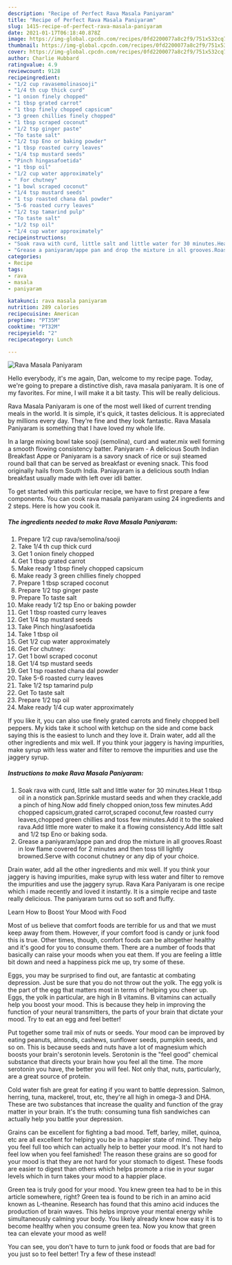 ```yaml
---
description: "Recipe of Perfect Rava Masala Paniyaram"
title: "Recipe of Perfect Rava Masala Paniyaram"
slug: 1415-recipe-of-perfect-rava-masala-paniyaram
date: 2021-01-17T06:18:40.878Z
image: https://img-global.cpcdn.com/recipes/0fd2200077a8c2f9/751x532cq70/rava-masala-paniyaram-recipe-main-photo.jpg
thumbnail: https://img-global.cpcdn.com/recipes/0fd2200077a8c2f9/751x532cq70/rava-masala-paniyaram-recipe-main-photo.jpg
cover: https://img-global.cpcdn.com/recipes/0fd2200077a8c2f9/751x532cq70/rava-masala-paniyaram-recipe-main-photo.jpg
author: Charlie Hubbard
ratingvalue: 4.9
reviewcount: 9128
recipeingredient:
- "1/2 cup ravasemolinasooji"
- "1/4 th cup thick curd"
- "1 onion finely chopped"
- "1 tbsp grated carrot"
- "1 tbsp finely chopped capsicum"
- "3 green chillies finely chopped"
- "1 tbsp scraped coconut"
- "1/2 tsp ginger paste"
- "To taste salt"
- "1/2 tsp Eno or baking powder"
- "1 tbsp roasted curry leaves"
- "1/4 tsp mustard seeds"
- "Pinch hingasafoetida"
- "1 tbsp oil"
- "1/2 cup water approximately"
- " For chutney"
- "1 bowl scraped coconut"
- "1/4 tsp mustard seeds"
- "1 tsp roasted chana dal powder"
- "5-6 roasted curry leaves"
- "1/2 tsp tamarind pulp"
- "To taste salt"
- "1/2 tsp oil"
- "1/4 cup water approximately"
recipeinstructions:
- "Soak rava with curd, little salt and little water for 30 minutes.Heat 1 tbsp oil in a nonstick pan.Sprinkle mustard seeds and when they crackle,add a pinch of hing.Now add finely chopped onion,toss few minutes.Add chopped capsicum,grated carrot,scraped coconut,few roasted curry leaves,chopped green chillies and toss few minutes.Add it to the soaked rava.Add little more water to make it a flowing consistency.Add little salt and 1/2 tsp Eno or baking soda."
- "Grease a paniyaram/appe pan and drop the mixture in all grooves.Roast in low flame covered for 2 minutes and then toss till lightly browned.Serve with coconut chutney or any dip of your choice."
categories:
- Recipe
tags:
- rava
- masala
- paniyaram

katakunci: rava masala paniyaram 
nutrition: 289 calories
recipecuisine: American
preptime: "PT35M"
cooktime: "PT32M"
recipeyield: "2"
recipecategory: Lunch

---
```



![Rava Masala Paniyaram](https://img-global.cpcdn.com/recipes/0fd2200077a8c2f9/751x532cq70/rava-masala-paniyaram-recipe-main-photo.jpg)

Hello everybody, it's me again, Dan, welcome to my recipe page. Today, we're going to prepare a distinctive dish, rava masala paniyaram. It is one of my favorites. For mine, I will make it a bit tasty. This will be really delicious.

Rava Masala Paniyaram is one of the most well liked of current trending meals in the world. It is simple, it's quick, it tastes delicious. It is appreciated by millions every day. They're fine and they look fantastic. Rava Masala Paniyaram is something that I have loved my whole life.

In a large mixing bowl take sooji (semolina), curd and water.mix well forming a smooth flowing consistency batter. Paniyaram - A delicious South Indian Breakfast Appe or Paniyaram is a savory snack of rice or suji steamed round ball that can be served as breakfast or evening snack. This food originally hails from South India. Paniayaram is a delicious south Indian breakfast usually made with left over idli batter.


To get started with this particular recipe, we have to first prepare a few components. You can cook rava masala paniyaram using 24 ingredients and 2 steps. Here is how you cook it.

<!--inarticleads1-->

##### The ingredients needed to make Rava Masala Paniyaram:

1. Prepare 1/2 cup rava/semolina/sooji
1. Take 1/4 th cup thick curd
1. Get 1 onion finely chopped
1. Get 1 tbsp grated carrot
1. Make ready 1 tbsp finely chopped capsicum
1. Make ready 3 green chillies finely chopped
1. Prepare 1 tbsp scraped coconut
1. Prepare 1/2 tsp ginger paste
1. Prepare To taste salt
1. Make ready 1/2 tsp Eno or baking powder
1. Get 1 tbsp roasted curry leaves
1. Get 1/4 tsp mustard seeds
1. Take Pinch hing/asafoetida
1. Take 1 tbsp oil
1. Get 1/2 cup water approximately
1. Get  For chutney:
1. Get 1 bowl scraped coconut
1. Get 1/4 tsp mustard seeds
1. Get 1 tsp roasted chana dal powder
1. Take 5-6 roasted curry leaves
1. Take 1/2 tsp tamarind pulp
1. Get To taste salt
1. Prepare 1/2 tsp oil
1. Make ready 1/4 cup water approximately


If you like it, you can also use finely grated carrots and finely chopped bell peppers. My kids take it school with ketchup on the side and come back saying this is the easiest to lunch and they love it. Drain water, add all the other ingredients and mix well. If you think your jaggery is having impurities, make syrup with less water and filter to remove the impurities and use the jaggery syrup. 

<!--inarticleads2-->

##### Instructions to make Rava Masala Paniyaram:

1. Soak rava with curd, little salt and little water for 30 minutes.Heat 1 tbsp oil in a nonstick pan.Sprinkle mustard seeds and when they crackle,add a pinch of hing.Now add finely chopped onion,toss few minutes.Add chopped capsicum,grated carrot,scraped coconut,few roasted curry leaves,chopped green chillies and toss few minutes.Add it to the soaked rava.Add little more water to make it a flowing consistency.Add little salt and 1/2 tsp Eno or baking soda.
1. Grease a paniyaram/appe pan and drop the mixture in all grooves.Roast in low flame covered for 2 minutes and then toss till lightly browned.Serve with coconut chutney or any dip of your choice.


Drain water, add all the other ingredients and mix well. If you think your jaggery is having impurities, make syrup with less water and filter to remove the impurities and use the jaggery syrup. Rava Kara Paniyaram is one recipe which i made recently and loved it instantly. It is a simple recipe and taste really delicious. The paniyaram turns out so soft and fluffy. 

Learn How to Boost Your Mood with Food


Most of us believe that comfort foods are terrible for us and that we must keep away from them. However, if your comfort food is candy or junk food this is true. Other times, though, comfort foods can be altogether healthy and it's good for you to consume them. There are a number of foods that basically can raise your moods when you eat them. If you are feeling a little bit down and need a happiness pick me up, try some of these.

Eggs, you may be surprised to find out, are fantastic at combating depression. Just be sure that you do not throw out the yolk. The egg yolk is the part of the egg that matters most in terms of helping you cheer up. Eggs, the yolk in particular, are high in B vitamins. B vitamins can actually help you boost your mood. This is because they help in improving the function of your neural transmitters, the parts of your brain that dictate your mood. Try to eat an egg and feel better!

Put together some trail mix of nuts or seeds. Your mood can be improved by eating peanuts, almonds, cashews, sunflower seeds, pumpkin seeds, and so on. This is because seeds and nuts have a lot of magnesium which boosts your brain's serotonin levels. Serotonin is the "feel good" chemical substance that directs your brain how you feel all the time. The more serotonin you have, the better you will feel. Not only that, nuts, particularly, are a great source of protein.

Cold water fish are great for eating if you want to battle depression. Salmon, herring, tuna, mackerel, trout, etc, they're all high in omega-3 and DHA. These are two substances that increase the quality and function of the gray matter in your brain. It's the truth: consuming tuna fish sandwiches can actually help you battle your depression. 

Grains can be excellent for fighting a bad mood. Teff, barley, millet, quinoa, etc are all excellent for helping you be in a happier state of mind. They help you feel full too which can actually help to better your mood. It's not hard to feel low when you feel famished! The reason these grains are so good for your mood is that they are not hard for your stomach to digest. These foods are easier to digest than others which helps promote a rise in your sugar levels which in turn takes your mood to a happier place.

Green tea is truly good for your mood. You knew green tea had to be in this article somewhere, right? Green tea is found to be rich in an amino acid known as L-theanine. Research has found that this amino acid induces the production of brain waves. This helps improve your mental energy while simultaneously calming your body. You likely already knew how easy it is to become healthy when you consume green tea. Now you know that green tea can elevate your mood as well!

You can see, you don't have to turn to junk food or foods that are bad for you just so to feel better! Try a few of these instead!

